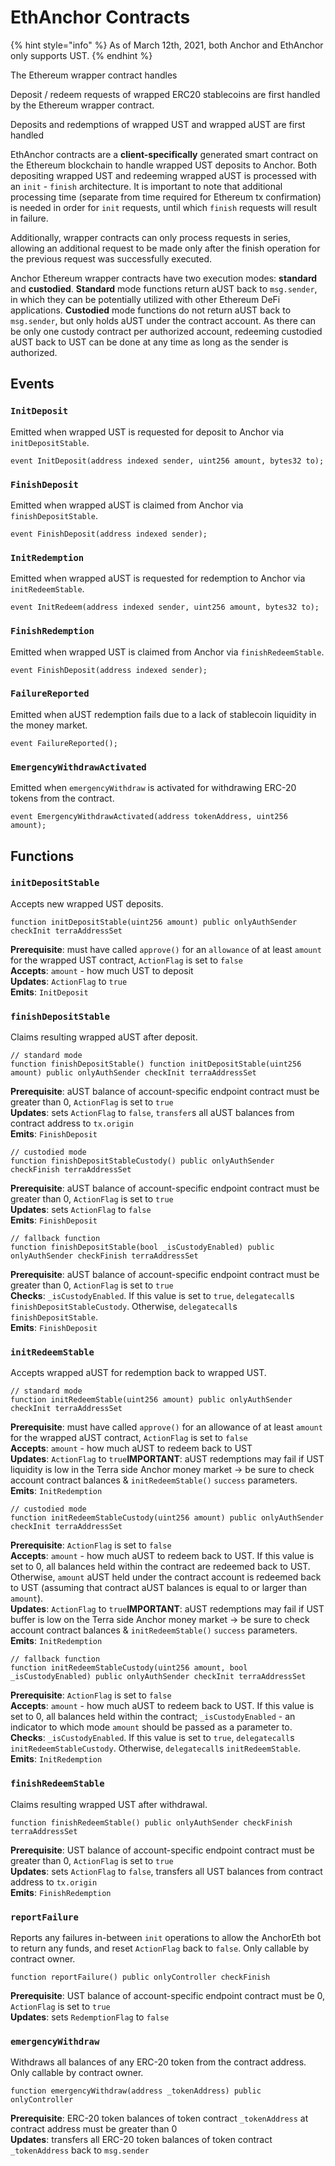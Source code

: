 # EthAnchor Contracts

{% hint style="info" %}
As of March 12th, 2021, both Anchor and EthAnchor only supports UST.
{% endhint %}

The Ethereum wrapper contract handles 

Deposit / redeem requests of wrapped ERC20 stablecoins are first handled by the Ethereum wrapper contract.

Deposits and redemptions of wrapped UST and wrapped aUST are first handled

EthAnchor contracts are a **client-specifically** generated smart contract on the Ethereum blockchain to handle wrapped UST deposits to Anchor. Both depositing wrapped UST and redeeming wrapped aUST is processed with an `init` - `finish` architecture. It is important to note that additional processing time \(separate from time required for Ethereum tx confirmation\) is needed in order for `init` requests, until which `finish` requests will result in failure.

Additionally, wrapper contracts can only process requests in series, allowing an additional request to be made only after the finish operation for the previous request was successfully executed.

Anchor Ethereum wrapper contracts have two execution modes: **standard** and **custodied**. **Standard** mode functions return aUST back to `msg.sender`, in which they can be potentially utilized with other Ethereum DeFi applications. **Custodied** mode functions do not return aUST back to `msg.sender`, but only holds aUST under the contract account. As there can be only one custody contract per authorized account, redeeming custodied aUST back to UST can be done at any time as long as the sender is authorized.

## Events

### `InitDeposit`

Emitted when wrapped UST is requested for deposit to Anchor via `initDepositStable`.

```text
event InitDeposit(address indexed sender, uint256 amount, bytes32 to);
```

### `FinishDeposit`

Emitted when wrapped aUST is claimed from Anchor via `finishDepositStable`.

```text
event FinishDeposit(address indexed sender);
```

### `InitRedemption`

Emitted when wrapped aUST is requested for redemption to Anchor via `initRedeemStable`.

```text
event InitRedeem(address indexed sender, uint256 amount, bytes32 to);
```

### `FinishRedemption`

Emitted when wrapped UST is claimed from Anchor via `finishRedeemStable`.

```text
event FinishDeposit(address indexed sender);
```

### `FailureReported`

Emitted when aUST redemption fails due to a lack of stablecoin liquidity in the money market.

```text
event FailureReported(); 
```

### `EmergencyWithdrawActivated`

Emitted when `emergencyWithdraw` is activated for withdrawing ERC-20 tokens from the contract.

```text
event EmergencyWithdrawActivated(address tokenAddress, uint256 amount);
```

## Functions

### `initDepositStable`

Accepts new wrapped UST deposits.

```text
function initDepositStable(uint256 amount) public onlyAuthSender checkInit terraAddressSet 
```

**Prerequisite**: must have called `approve()` for an `allowance` of at least `amount` for the wrapped UST contract, `ActionFlag` is set to `false`  
**Accepts**: `amount` - how much UST to deposit  
**Updates**: `ActionFlag` to `true`  
**Emits**: `InitDeposit`

### `finishDepositStable`

Claims resulting wrapped aUST after deposit.

```text
// standard mode
function finishDepositStable() function initDepositStable(uint256 amount) public onlyAuthSender checkInit terraAddressSet 
```

**Prerequisite**: aUST balance of account-specific endpoint contract must be greater than 0, `ActionFlag` is set to `true`  
**Updates**: sets `ActionFlag` to `false`, `transfer`s all aUST balances from contract address to `tx.origin`  
**Emits**: `FinishDeposit`

```text
// custodied mode
function finishDepositStableCustody() public onlyAuthSender checkFinish terraAddressSet 
```

**Prerequisite**: aUST balance of account-specific endpoint contract must be greater than 0, `ActionFlag` is set to `true`  
**Updates**: sets `ActionFlag` to `false`  
**Emits**: `FinishDeposit`

```text
// fallback function
function finishDepositStable(bool _isCustodyEnabled) public onlyAuthSender checkFinish terraAddressSet 
```

**Prerequisite**: aUST balance of account-specific endpoint contract must be greater than 0, `ActionFlag` is set to `true`  
**Checks**: `_isCustodyEnabled`. If this value is set to `true`, `delegatecall`s `finishDepositStableCustody`. Otherwise, `delegatecall`s `finishDepositStable`.  
**Emits**: `FinishDeposit`

### `initRedeemStable`

Accepts wrapped aUST for redemption back to wrapped UST.

```text
// standard mode
function initRedeemStable(uint256 amount) public onlyAuthSender checkInit terraAddressSet 
```

**Prerequisite**: must have called `approve()` for an allowance of at least `amount` for the wrapped aUST contract, `ActionFlag` is set to `false`  
**Accepts**: `amount` - how much aUST to redeem back to UST  
**Updates**: `ActionFlag` to `true`**IMPORTANT**: aUST redemptions may fail if UST liquidity is low in the Terra side Anchor money market → be sure to check account contract balances & `initRedeemStable()` `success` parameters.  
**Emits**: `InitRedemption`

```text
// custodied mode
function initRedeemStableCustody(uint256 amount) public onlyAuthSender checkInit terraAddressSet 
```

**Prerequisite**: `ActionFlag` is set to `false`  
**Accepts**: `amount` - how much aUST to redeem back to UST. If this value is set to 0, all balances held within the contract are redeemed back to UST. Otherwise, `amount` aUST held under the contract account is redeemed back to UST \(assuming that contract aUST balances is equal to or larger than `amount`\).  
**Updates**: `ActionFlag` to `true`**IMPORTANT**: aUST redemptions may fail if UST buffer is low on the Terra side Anchor money market → be sure to check account contract balances & `initRedeemStable()` `success` parameters.  
**Emits**: `InitRedemption`

```text
// fallback function
function initRedeemStableCustody(uint256 amount, bool _isCustodyEnabled) public onlyAuthSender checkInit terraAddressSet 
```

**Prerequisite**: `ActionFlag` is set to `false`  
**Accepts**: `amount` - how much aUST to redeem back to UST. If this value is set to 0, all balances held within the contract; `_isCustodyEnabled` - an indicator to which mode `amount` should be passed as a parameter to.  
**Checks**: `_isCustodyEnabled`. If this value is set to `true`, `delegatecall`s `initRedeemStableCustody`. Otherwise, `delegatecall`s `initRedeemStable`.  
**Emits**: `InitRedemption`

### `finishRedeemStable`

Claims resulting wrapped UST after withdrawal.

```text
function finishRedeemStable() public onlyAuthSender checkFinish terraAddressSet 
```

**Prerequisite**: UST balance of account-specific endpoint contract must be greater than 0, `ActionFlag` is set to `true`  
**Updates**: sets `ActionFlag` to `false`, transfers all UST balances from contract address to `tx.origin`  
**Emits**: `FinishRedemption`

### `reportFailure`

Reports any failures in-between `init` operations to allow the AnchorEth bot to return any funds, and reset `ActionFlag` back to `false`. Only callable by contract owner.

```text
function reportFailure() public onlyController checkFinish 
```

**Prerequisite**: UST balance of account-specific endpoint contract must be 0, `ActionFlag` is set to `true`  
**Updates**: sets `RedemptionFlag` to `false`

### `emergencyWithdraw`

Withdraws all balances of any ERC-20 token from the contract address. Only callable by contract owner.

```text
function emergencyWithdraw(address _tokenAddress) public onlyController 
```

**Prerequisite**: ERC-20 token balances of token contract `_tokenAddress` at contract address must be greater than 0  
**Updates**: transfers all ERC-20 token balances of token contract `_tokenAddress` back to `msg.sender`

